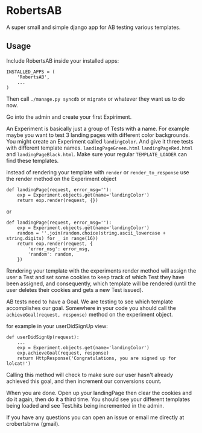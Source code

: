 RobertsAB
=========

A super small and simple django app for AB testing various templates.

Usage
------

Include RobertsAB inside your installed apps:

    INSTALLED_APPS = (
        'RobertsAB',
        ...
    )

Then call `./manage.py syncdb` or `migrate` or whatever they want us to do now.


Go into the admin and create your first Expiriment. 

An Experiment is basically just a group of Tests with a name. For example maybe you want to test 3 landing pages with different color backgrounds. You might create an Experiment called `landingColor`. And give it three tests with different template names. `landingPageGreen.html` `landingPageRed.html` and `landingPageBlack.html`. Make sure your regular `TEMPLATE_LOADER` can find these templates.


instead of rendering your template with `render` or `render_to_response` use the render method on the Experiment object

    def landingPage(request, error_msg=''):
        exp = Experiment.objects.get(name='landingColor')
        return exp.render(request, {})

or

    def landingPage(request, error_msg=''):
        exp = Experiment.objects.get(name='landingColor')
        random = ''.join(random.choice(string.ascii_lowercase + string.digits) for _ in range(16))
        return exp.render(request, {
            'error_msg': error_msg,
            'random': random,
        })

Rendering your template with the experiments render method will assign the user a Test and set some cookies to keep track of which Test they have been assigned, and consequently, which template will be rendered (until the user deletes their cookies and gets a new Test issued).

AB tests need to have a Goal. We are testing to see which template accomplishes our goal. Somewhere in your code you should call the `achieveGoal(request, response)` method on the experiment object.

for example in your userDidSignUp view:

    def userDidSignUp(request):
        ...
        exp = Experiment.objects.get(name='landingColor')
        exp.achieveGoal(request, response)
        return HttpResponse('Congratulations, you are signed up for lolcat!')

Calling this method will check to make sure our user hasn't already achieved this goal, and then increment our conversions count. 

When you are done. Open up your landingPage then clear the cookies and do it again, then do it a third time. You should see your different templates being loaded and see Test.hits being incremented in the admin.

If you have any questions you can open an issue or email me directly at crobertsbmw (gmail).